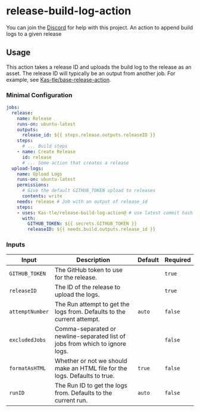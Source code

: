 # release-build-log-action

You can join the [Discord](https://discord.gg/5z4GuSnqmQ) for help with this project. An action to append build logs to a given release

## Usage

This action takes a release ID and uploads the build log to the release as an asset. The release ID will typically be an output from another job. For example, see [Kas-tle/base-release-action](https://github.com/Kas-tle/base-release-action).

### Minimal Configuration

```yaml
jobs:
  release:
    name: Release
    runs-on: ubuntu-latest
    outputs:
      release_id: ${{ steps.release.outputs.releaseID }}
    steps:
      # ... Build steps
    - name: Create Release
      id: release
      # ... Some action that creates a release
  upload-logs:
    name: Upload Logs
    runs-on: ubuntu-latest
    permissions:
      # Give the default GITHUB_TOKEN upload to releases
      contents: write
    needs: release # Job with an output of release_id
    steps:
    - uses: Kas-tle/release-build-log-action@ # use latest commit hash
      with:
        GITHUB_TOKEN: ${{ secrets.GITHUB_TOKEN }}
        releaseID: ${{ needs.build.outputs.release_id }}
```

### Inputs

| Input           | Description                                                                  | Default | Required |
| --------------- | ---------------------------------------------------------------------------- | ------- | -------- |
| `GITHUB_TOKEN`  | The GitHub token to use for the release.                                     |         | `true`   |
| `releaseID`     | The ID of the release to upload the logs.                                    |         | `true`   |
| `attemptNumber` | The Run attempt to get the logs from. Defaults to the current attempt.       | `auto`  | `false`  |
| `excludedJobs`  | Comma-separated or newline-separated list of jobs from which to ignore logs. | ` `     | `false`  |
| `formatAsHTML`  | Whether or not we should make an HTML file for the logs. Defaults to true.   | `true`  | `false`  |
| `runID`         | The Run ID to get the logs from. Defaults to the current run.                | `auto`  | `false`  |